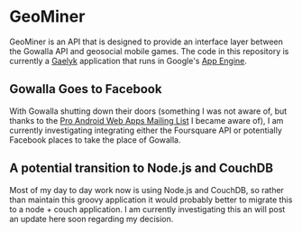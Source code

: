 # GeoMiner

GeoMiner is an API that is designed to provide an interface layer between the Gowalla API and geosocial mobile games.  The code in this repository is currently a [Gaelyk](http://gaelyk.appspot.com/) application that runs in Google's [App Engine](http://appengine.google.com/).

## Gowalla Goes to Facebook

With Gowalla shutting down their doors (something I was not aware of, but thanks to the [Pro Android Web Apps Mailing List](https://groups.google.com/forum/#!forum/pro-android-web-apps) I became aware of), I am currently investigating integrating either the Foursquare API or potentially Facebook places to take the place of Gowalla.

## A potential transition to Node.js and CouchDB

Most of my day to day work now is using Node.js and CouchDB, so rather than maintain this groovy application it would probably better to migrate this to a node + couch application.  I am currently investigating this an will post an update here soon regarding my decision. 